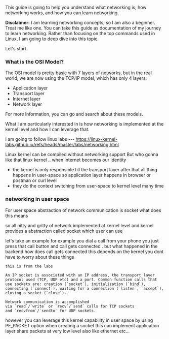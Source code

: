 This guide is going to help you understand what networking is, how networking works, and how you can learn networking.

**Disclaimer:** I am learning networking concepts, so I am also a beginner. Treat me like one. You can take this guide as documentation of my journey to learn networking. Rather than focusing on the top commands used in Linux, I am going to deep dive into this topic.


Let's start.

### What is the OSI Model?

The OSI model is pretty basic with 7 layers of networks, but in the real world, we are now using the TCP/IP model, which has only 4 layers:

- Application layer
- Transport layer
- Internet layer
- Network layer

For more information, you can go and search about these models.

What I am particularly interested in is how networking is implemented at the kernel level and how I can leverage that.

I am going to follow linux labs --- https://linux-kernel-labs.github.io/refs/heads/master/labs/networking.html

Linux kernel can be compiled without networking support 
But who  gonna like that linux kernel .. when internet becomes our identity

- the kernel is only responsible till the transport layer after that all thing happens in user-space so application layer happens in browser or postman or curl level 
- they do the context switching from user-space to kernel level many time

### networking in user space 

For user space abstraction of network communication is socket
what does this means 

so all nitty and gritty of network implemented at kernel level and kernel provides a abstraction called socket which user can use

let's take an example for example you dial a call from your phone you just press that call button and call gets connected . but what happened in the backend how does call gets connected this depends on the kernel you dont have to worry about these things 

```
this is from the labs

An IP socket is associated with an IP address, the transport layer protocol used (TCP, UDP etc) and a port. Common function calls that use sockets are: creation (`socket`), initialization (`bind`), connecting (`connect`), waiting for a connection (`listen`, `accept`), closing a socket (`close`).

Network communication is accomplished via `read`/`write` or `recv`/`send` calls for TCP sockets and `recvfrom`/`sendto` for UDP sockets.
```

however you can leverage this kernel capability in user space 
by using 
PF_PACKET option when creating a socket 
this can implement application layer share packets at very low level also like ethernet etc...



